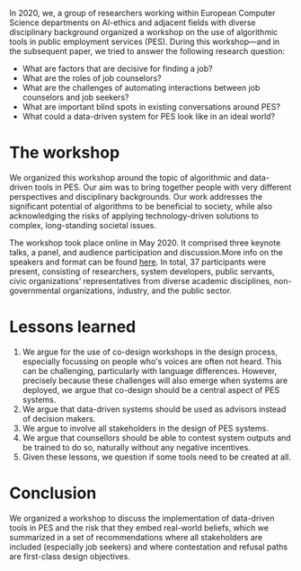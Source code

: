 
In 2020, we, a group of researchers working within European Computer Science departments on AI-ethics and adjacent fields with diverse disciplinary background organized a workshop on the use of algorithmic tools in public employment services (PES). During this workshop—and in the subsequent paper, we tried to answer the following research question:

- What are factors that are decisive for finding a job?
- What are the roles of job counselors?
- What are the challenges of automating interactions between job counselors and job seekers?
- What are important blind spots in existing conversations around PES?
- What could a data-driven system for PES look like in an ideal world?

# The workshop
We organized this workshop around the topic of algorithmic and data-driven tools in PES. Our aim was to bring together people with very different perspectives and disciplinary backgrounds. Our work addresses the significant potential of algorithms to be beneficial to society, while also acknowledging the risks of applying technology-driven solutions to complex, long-standing societal issues.

The workshop took place online in May 2020. It comprised three keynote talks, a panel, and audience participation and discussion.More info on the speakers and format can be found [here](https://people.cs.kuleuven.be/~bettina.berendt/PES/). In total,  37 participants were present, consisting of researchers, system developers, public servants, civic organizations’ representatives from diverse academic disciplines, non-governmental organizations, industry, and the public sector. 

# Lessons learned
1. We argue for the use of co-design workshops in the design process, especially focussing on people who's voices are often not heard. This can be challenging, particularly with language differences. However, precisely because these challenges will also emerge when systems are deployed, we argue that co-design should be a central aspect of PES systems. 
2. We argue that data-driven systems should be used as advisors instead of decision makers.
3. We argue to involve all stakeholders in the design of PES systems.
4. We argue that counsellors should be able to contest system outputs and be trained to do so, naturally without any negative incentives.
5. Given these lessons, we question if some tools need to be created at all.

# Conclusion
We organized a workshop to discuss the implementation of data-driven tools in PES and the risk that they embed real-world beliefs, which we summarized in a set of recommendations where all stakeholders are included (especially job seekers) and where contestation and refusal paths are first-class design objectives.